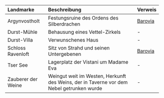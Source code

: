 | Landmarke | Beschreibung | Verweis |
|:------------|:----------------|:----------------|
| Argynvostholt | Festungsruine des Ordens des Silberdrachen | [Barovia](https://lolindhir.github.io/PnP/campaigns/strahd/locations/barovia) |
| Durst-Mühle | Behausung eines Vettel-Zirkels | - |
| Durst-Villa | Verwunschenes Haus | - |
| Schloss Ravenloft | Sitz von Strahd und seinen Untergebenen | [Barovia](https://lolindhir.github.io/PnP/campaigns/strahd/locations/barovia) |
| Tser See | Lagerplatz der Vistani um Madame Eva | - |
| Zauberer der Weine | Weingut weit im Westen, Herkunft des Weins, der in Taverne vor dem Nebel getrunken wurde | - |
